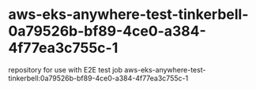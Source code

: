 # aws-eks-anywhere-test-tinkerbell-0a79526b-bf89-4ce0-a384-4f77ea3c755c-1
repository for use with E2E test job aws-eks-anywhere-test-tinkerbell:0a79526b-bf89-4ce0-a384-4f77ea3c755c-1
